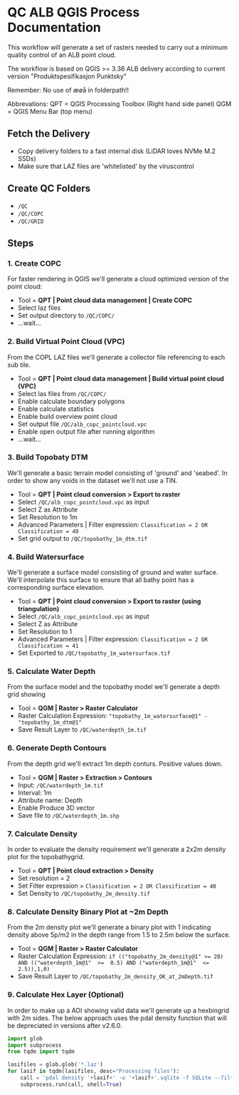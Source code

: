 # QC ALB QGIS Process Documentation
This workflow will generate a set of rasters needed to carry out a minimum quality control of an ALB point cloud. 

The workflow is based on QGIS >= 3.36
ALB delivery according to current version "Produktspesifikasjon Punktsky"

Remember: No use of æøå in folderpath!!

Abbrevations: 
    QPT = QGIS Processing Toolbox (Right hand side panel)
    QGM = QGIS Menu Bar (top menu)


## Fetch the Delivery

- Copy delivery folders to a fast internal disk (LiDAR loves NVMe M.2 SSDs)
- Make sure that LAZ files are 'whitelisted' by the viruscontrol 

## Create QC Folders

- `/QC`
- `/QC/COPC`
- `/QC/GRID`

## Steps

### 1. Create COPC

For faster rendering in QGIS we'll generate a cloud optimized version of the point cloud:

  - Tool = **QPT | Point cloud data management | Create COPC**
  - Select laz files
  - Set output directory to `/QC/COPC/`
  - ...wait...

### 2. Build Virtual Point Cloud (VPC)

From the COPL LAZ files we'll generate a collector file referencing to each sub tile.

  - Tool = **QPT | Point cloud data management | Build virtual point cloud (VPC)**
  - Select las files from `/QC/COPC/`
  - Enable calculate boundary polygons
  - Enable calculate statistics
  - Enable build overview point cloud
  - Set output file `/QC/alb_copc_pointcloud.vpc`
  - Enable open output file after running algorithm
  - ...wait...

### 3. Build Topobaty DTM

We'll generate a basic terrain model consisting of 'ground' and 'seabed'. In order to show any voids in the dataset we'll not use a TIN.

  - Tool = **QPT | Point cloud conversion > Export to raster**
  - Select `/QC/alb_copc_pointcloud.vpc` as input
  - Select Z as Attribute
  - Set Resolution to 1m
  - Advanced Parameters | Filter expression: `Classification = 2 OR Classification = 40`
  - Set grid output to `/QC/topobathy_1m_dtm.tif`

### 4. Build Watersurface

We'll generate a surface model consisting of ground and water surface. We'll interpolate this surface to ensure that all bathy point has a corresponding surface elevation.

  - Tool = **QPT | Point cloud conversion > Export to raster (using triangulation)**
  - Select `/QC/alb_copc_pointcloud.vpc` as input
  - Select Z as Attribute
  - Set Resolution to 1
  - Advanced Parameters | Filter expression: `Classification = 2 OR Classification = 41`
  - Set Exported to `/QC/topobathy_1m_watersurface.tif`

### 5. Calculate Water Depth

From the surface model and the topobathy model we'll generate a depth grid showing

- Tool = **QGM | Raster > Raster Calculator**
- Raster Calculation Expression: `"topobathy_1m_watersurface@1" - "topobathy_1m_dtm@1"`
- Save Result Layer to `/QC/waterdepth_1m.tif`

### 6. Generate Depth Contours

From the depth grid we'll extract 1m depth conturs. Positive values down. 

- Tool = **QGM | Raster > Extraction > Contours**
- Input: `/QC/waterdepth_1m.tif`
- Interval: 1m
- Attribute name: Depth
- Enable Produce 3D vector
- Save file to `/QC/waterdepth_1m.shp`

### 7. Calculate Density

In order to evaluate the density requirement we'll generate a 2x2m density plot for the topobathygrid. 

- Tool = **QPT | Point cloud extraction > Density**
- Set resolution = 2
- Set Filter expression = `Classification = 2 OR Classification = 40`
- Set Density to `/QC/topobathy_2m_density.tif`

### 8. Calculate Density Binary Plot at ~2m Depth

From the 2m density plot we'll generate a binary plot with 1 indicating density above 5p/m2 in the depth range from 1.5 to 2.5m below the surface.

- Tool = **QGM | Raster > Raster Calculator**
- Raster Calculation Expression: `if (("topobathy_2m_density@1" >= 20) AND (("waterdepth_1m@1"  >=  0.5) AND ("waterdepth_1m@1"  <=  2.5)),1,0)`
- Save Result Layer to `/QC/topobathy_2m_density_OK_at_2mDepth.tif`

### 9. Calculate Hex Layer (Optional)

In order to make up a AOI showing valid data we'll generate up a hexbingrid with 2m sides. 
The below approach uses the pdal density function that will be depreciated in versions after v2.6.0.

```python
import glob
import subprocess
from tqdm import tqdm

lasifiles = glob.glob('*.laz')
for lasif in tqdm(lasifiles, desc="Processing files"):
    call = 'pdal density '+lasif+' -o '+lasif+'.sqlite -f SQLite --filters.hexbin.edge_size=2'
    subprocess.run(call, shell=True)
```
